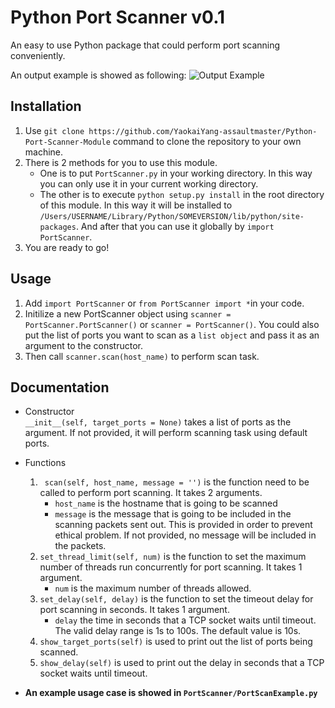# Python Port Scanner v0.1

An easy to use Python package that could perform port scanning conveniently.

An output example is showed as following:
![Output Example](https://github.com/YaokaiYang-assaultmaster/PythonPortScanner/blob/master/ExampleGraph/ScanResultExample.png)

## Installation  
1. Use `git clone https://github.com/YaokaiYang-assaultmaster/Python-Port-Scanner-Module` command to clone the repository to your own machine.   
2. There is 2 methods for you to use this module.   
	- One is to put `PortScanner.py` in your working directory. In this way you can only use it in your current working directory.  
	- The other is to execute `python setup.py install` in the root directory of this module. In this way it will be installed to `/Users/USERNAME/Library/Python/SOMEVERSION/lib/python/site-packages`. And after that you can use it globally by `import PortScanner`.   
3. You are ready to go!

## Usage  
1. Add `import PortScanner` or `from PortScanner import *`in your code.  
2. Initilize a new PortScanner object using `scanner = PortScanner.PortScanner()` or `scanner = PortScanner()`. You could also put the list of ports you want to scan as a `list object` and pass it as an argument to the constructor.  
3. Then call `scanner.scan(host_name)` to perform scan task. 

## Documentation 
- Constructor  
`__init__(self, target_ports = None)` takes a list of ports as the argument. If not provided, it will perform scanning task using default ports.   

- Functions  
	1. ` scan(self, host_name, message = '')` is the function need to be called to perform port scanning. It takes 2 arguments.   
		- `host_name` is the hostname that is going to be scanned
    	- `message` is the message that is going to be included in the scanning packets sent out. This is provided in order to prevent ethical problem. If not provided, no message will be included in the packets.  
	2.  `set_thread_limit(self, num)` is the function to set the maximum number of threads run concurrently for port scanning. It takes 1 argument.  
		- `num` is the maximum number of threads allowed.   
	3.  `set_delay(self, delay)` is the function to set the timeout delay for port scanning in seconds. It takes 1 argument. 
		- `delay` the time in seconds that a TCP socket waits until timeout. The valid delay range is 1s to 100s. The default value is 10s.   
	4. `show_target_ports(self)` is used to print out the list of ports being scanned.   
	5. `show_delay(self)` is used to print out the delay in seconds that a TCP socket waits until timeout.   

- __An example usage case is showed in `PortScanner/PortScanExample.py`__
